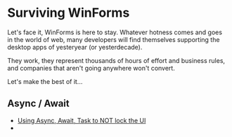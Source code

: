 # Surviving WinForms

Let's face it, WinForms is here to stay. Whatever hotness comes and goes in the world of web, many developers will find themselves supporting the desktop apps of yesteryear (or yesterdecade).

They work, they represent thousands of hours of effort and business rules, and companies that aren't going anywhere won't convert.

Let's make the best of it...

## Async / Await

* [Using Async, Await, Task to NOT lock the UI](https://github.com/grantwinney/SurvivingWinForms/tree/master/SurvivingWinForms/SurvivingWinForms/Threading/AsyncAwait/ResponsiveUI)
* 
